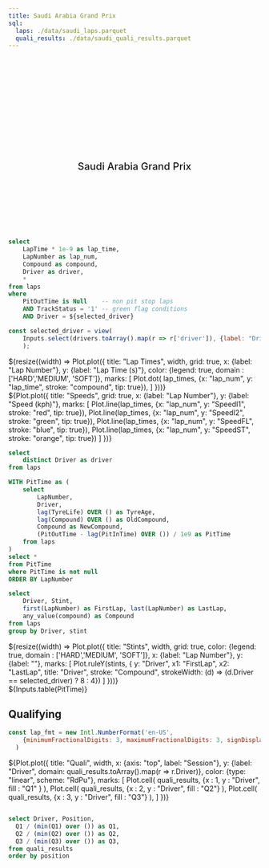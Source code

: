```yaml
---
title: Saudi Arabia Grand Prix
sql:
  laps: ./data/saudi_laps.parquet
  quali_results: ./data/saudi_quali_results.parquet
---
```


<style>

.hero {
  display: flex;
  flex-direction: column;
  align-items: center;
  font-family: var(--sans-serif);
  margin: 4rem 0 8rem;
  text-wrap: balance;
  text-align: center;
}

.hero h1 {
  margin: 2rem 0;
  max-width: none;
  font-size: 14vw;
  font-weight: 900;
  line-height: 1;
  background: linear-gradient(30deg, var(--theme-foreground-focus), currentColor);
  -webkit-background-clip: text;
  -webkit-text-fill-color: transparent;
  background-clip: text;
}

.hero h2 {
  margin: 0;
  max-width: 34em;
  font-size: 20px;
  font-style: initial;
  font-weight: 500;
  line-height: 1.5;
  color: var(--theme-foreground-muted);
}

@media (min-width: 640px) {
  .hero h1 {
    font-size: 90px;
  }
}

</style>

<div class="hero">
<h1> Jeddah </h1>
<h2> Saudi Arabia Grand Prix </h2>
</div>

```sql id=lap_times
select 
    LapTime * 1e-9 as lap_time, 
    LapNumber as lap_num, 
    Compound as compound, 
    Driver as driver, 
    *
from laps
where 
    PitOutTime is Null    -- non pit stop laps
    AND TrackStatus = '1' -- green flag conditions
    AND Driver = ${selected_driver}
```

```js
const selected_driver = view(
    Inputs.select(drivers.toArray().map(r => r['driver']), {label: "Driver:", value: 'VER'})
    );
```

<div class = "card">
${resize((width) => Plot.plot({
      title: "Lap Times",
      width,
      grid: true,
      x: {label: "Lap Number"},
      y: {label: "Lap Time (s)"},
      color: {legend: true, domain : ['HARD','MEDIUM', 'SOFT']},
      marks: [
        Plot.dot(
            lap_times, 
            {x: "lap_num", y: "lap_time", stroke: "compound", tip: true}), 
      ]
    }))}
</div>

<div class = "card">
${Plot.plot({
      title: "Speeds",
      grid: true,
      x: {label: "Lap Number"},
      y: {label: "Speed (kph)"},
      marks: [
        Plot.line(lap_times, {x: "lap_num", y: "SpeedI1", stroke: "red", tip: true}), 
        Plot.line(lap_times, {x: "lap_num", y: "SpeedI2", stroke: "green", tip: true}), 
        Plot.line(lap_times, {x: "lap_num", y: "SpeedFL", stroke: "blue", tip: true}), 
        Plot.line(lap_times, {x: "lap_num", y: "SpeedST", stroke: "orange", tip: true})
      ]
    })}
</div>

```sql id=drivers
select 
    distinct Driver as driver
from laps
```
```sql id=PitTime
WITH PitTime as (
    select 
        LapNumber,
        Driver,
        lag(TyreLife) OVER () as TyreAge,
        lag(Compound) OVER () as OldCompound,
        Compound as NewCompound,
        (PitOutTime - lag(PitInTime) OVER ()) / 1e9 as PitTime
    from laps
) 
select * 
from PitTime
where PitTime is not null
ORDER BY LapNumber
```

```sql id=stints
select 
    Driver, Stint, 
    first(LapNumber) as FirstLap, last(LapNumber) as LastLap,
    any_value(compound) as Compound 
from laps
group by Driver, stint
```

<div class="card">
    ${resize((width) => Plot.plot({
        title: "Stints",
        width, 
        grid: true,
        color: {legend: true, domain : ['HARD','MEDIUM', 'SOFT']},
        x: {label: "Lap Number"},
        y: {label: ""},
        marks: [
            Plot.ruleY(stints, {
                y: "Driver",  
                x1: "FirstLap",
                x2: "LastLap",
                title: "Driver", 
                stroke: "Compound",
                strokeWidth: (d) => (d.Driver == selected_driver) ? 8 : 4})
        ]
    }))}
</div>


<div class="card"> 
    ${Inputs.table(PitTime)}
</div>

## Qualifying

```js
const lap_fmt = new Intl.NumberFormat('en-US', 
    {minimumFractionalDigits: 3, maximumFractionalDigits: 3, signDisplay: "always"}
  )
```

<div class="card"> 
    ${Plot.plot({
        title: "Quali",
        width, 
        x: {axis: "top", label: "Session"},
        y: {label: "Driver", domain: quali_results.toArray().map(r => r.Driver)},
        color: {type: "linear", scheme: "RdPu"},
        marks: [
            Plot.cell(
              quali_results, 
              {x : 1, y : "Driver",  fill : "Q1" }
            ),
            Plot.cell(
              quali_results, 
              {x : 2, y : "Driver", fill : "Q2"}
            ),
            Plot.cell(
              quali_results, 
              {x : 3, y : "Driver", fill : "Q3"}
            ),
        ]
    })}
</div>

```sql id=quali_results

select Driver, Position, 
  Q1 / (min(Q1) over ()) as Q1,
  Q2 / (min(Q2) over ()) as Q2,
  Q3 / (min(Q3) over ()) as Q3, 
from quali_results
order by position
```

